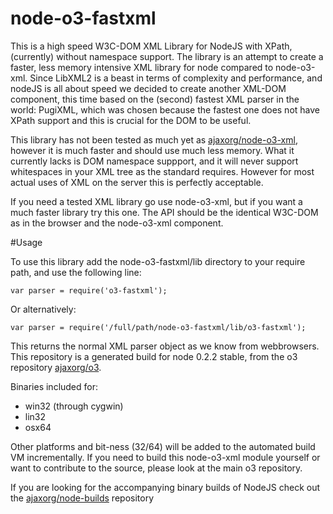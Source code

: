 # node-o3-fastxml

This is a high speed W3C-DOM XML Library for NodeJS with XPath, (currently) without namespace support.
The library is an attempt to create a faster, less memory intensive XML library for node compared to node-o3-xml.
Since LibXML2 is a beast in terms of complexity and performance, and nodeJS is all about speed we decided to create another XML-DOM component, this time based on the (second) fastest XML parser in the world: PugiXML, which was chosen because the fastest one does not have XPath support and this is crucial for the DOM to be useful.

This library has not been tested as much yet as [ajaxorg/node-o3-xml](http://github.com/ajaxorg/node-o3-xml), however it is much faster and should use much less memory. What it currently lacks is DOM namespace suppport, and it will never support whitespaces in your XML tree as the standard requires. However for most actual uses of XML on the server this is perfectly acceptable.

If you need a tested XML library go use node-o3-xml, but if you want a much faster library try this one.
The API should be the identical W3C-DOM as in the browser and the node-o3-xml component.

#Usage

To use this library add the node-o3-fastxml/lib directory to your require path, and use the following line:

    var parser = require('o3-fastxml');

Or alternatively: 

    var parser = require('/full/path/node-o3-fastxml/lib/o3-fastxml'); 

This returns the normal XML parser object as we know from webbrowsers. This repository is a generated build for node 0.2.2 stable, from the o3 repository [ajaxorg/o3](http://github.com/ajaxorg/o3).

Binaries included for:

 * win32 (through cygwin)
 * lin32 
 * osx64

Other platforms and bit-ness (32/64) will be added to the automated build VM incrementally.
If you need to build this node-o3-xml module yourself or want to contribute to the source, please look at the main o3 repository.

If you are looking for the accompanying binary builds of NodeJS check out the 
[ajaxorg/node-builds](http://github.com/ajaxorg/node-builds) repository